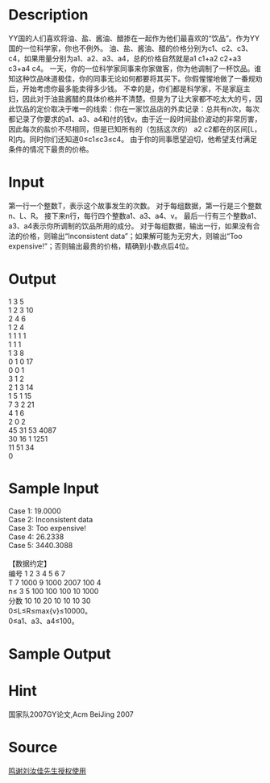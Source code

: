 
# Description

<div class="content"><p>YY国的人们喜欢将油、盐、酱油、醋掺在一起作为他们最喜欢的“饮品”。作为YY国的一位科学家，你也不例外。 油、盐、酱油、醋的价格分别为c1、c2、c3、c4，如果用量分别为a1、a2、a3、a4，总的价格自然就是a1 c1+a2 c2+a3 c3+a4 c4。 一天，你的一位科学家同事来你家做客，你为他调制了一杯饮品。谁知这种饮品味道极佳，你的同事无论如何都要将其买下。你假惺惺地做了一番规劝后，开始考虑你最多能卖得多少钱。 不幸的是，你们都是科学家，不是家庭主妇，因此对于油盐酱醋的具体价格并不清楚。但是为了让大家都不吃太大的亏，因此饮品的定价取决于唯一的线索：你在一家饮品店的外卖记录：总共有n次，每次都记录了你要求的a1、a3、a4和付的钱v。由于近一段时间盐价波动的非常厉害，因此每次的盐价不尽相同，但是已知所有的（包括这次的） a2 c2都在的区间[L，R]内。同时你们还知道0≤c1≤c3≤c4。 由于你的同事愿望迫切，他希望支付满足条件的情况下最贵的价格。</p></div>

# Input

<div class="content"><p>第一行一个整数T，表示这个故事发生的次数。 对于每组数据，第一行是三个整数n、L、R。 接下来n行，每行四个整数a1、a3、a4、v。 最后一行有三个整数a1、a3、a4表示你所调制的饮品所用的成分。  对于每组数据，输出一行，如果没有合法的价格，则输出“Inconsistent data”；如果解可能为无穷大，则输出“Too expensive!”；否则输出最贵的价格，精确到小数点后4位。</p></div>

# Output

<div class="content"><p>1 3 5 <br/>
1 2 3 10 <br/>
2 4 6 <br/>
1 2 4 <br/>
1 1 1 1 <br/>
1 1 1 <br/>
1 3 8 <br/>
0 1 0 17 <br/>
0 0 1 <br/>
3 1 2 <br/>
2 1 3 14 <br/>
1 5 1 15 <br/>
7 3 2 21 <br/>
4 1 6 <br/>
2 0 2 <br/>
45 31 53 4087 <br/>
30 16 1 1251 <br/>
11 51 34 <br/>
0</p>
<p></p></div>

# Sample Input

<div class="content"><span class="sampledata">Case 1: 19.0000<br/>
Case 2: Inconsistent data<br/>
Case 3: Too expensive!<br/>
Case 4: 26.2338<br/>
Case 5: 3440.3088<br/>
<br/>
【数据约定】<br/>
编号	1	2	3	4	5	6	7<br/>
T	7	1000	9	1000	2007	100	4<br/>
n≤	3	5	100	100	100	10	1000<br/>
分数	10	10	20	10	10	10	30<br/>
0≤L≤R≤max{v}≤10000。<br/>
0≤a1、a3、a4≤100。<br/>
</span></div>

# Sample Output

<div class="content"><span class="sampledata"></span></div>

# Hint

<div class="content"><p></p><p>国家队2007GY论文,Acm BeiJing 2007</p><p></p></div>

# Source

<div class="content"><p><a href="problemset.php?search=鸣谢刘汝佳先生授权使用">鸣谢刘汝佳先生授权使用</a></p></div>

